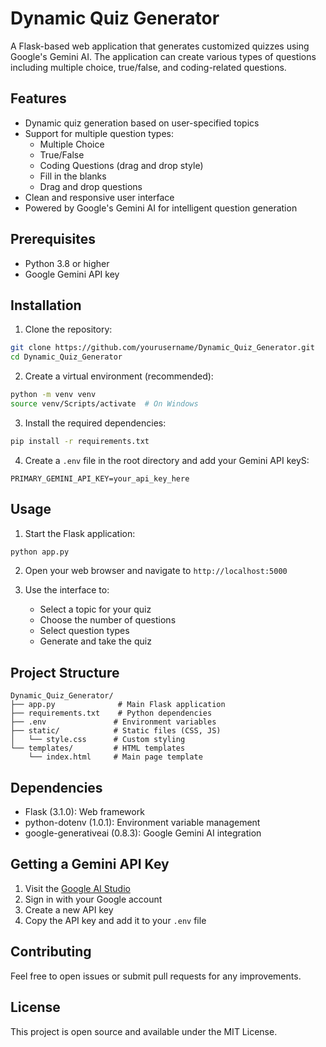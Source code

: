 # Dynamic Quiz Generator

A Flask-based web application that generates customized quizzes using Google's Gemini AI. The application can create various types of questions including multiple choice, true/false, and coding-related questions.

## Features

- Dynamic quiz generation based on user-specified topics
- Support for multiple question types:
  - Multiple Choice
  - True/False
  - Coding Questions (drag and drop style)
  - Fill in the blanks
  - Drag and drop questions
- Clean and responsive user interface
- Powered by Google's Gemini AI for intelligent question generation

## Prerequisites

- Python 3.8 or higher
- Google Gemini API key

## Installation

1. Clone the repository:
```bash
git clone https://github.com/yourusername/Dynamic_Quiz_Generator.git
cd Dynamic_Quiz_Generator
```

2. Create a virtual environment (recommended):
```bash
python -m venv venv
source venv/Scripts/activate  # On Windows
```

3. Install the required dependencies:
```bash
pip install -r requirements.txt
```

4. Create a `.env` file in the root directory and add your Gemini API keyS:
```
PRIMARY_GEMINI_API_KEY=your_api_key_here
```

## Usage

1. Start the Flask application:
```bash
python app.py
```

2. Open your web browser and navigate to `http://localhost:5000`

3. Use the interface to:
   - Select a topic for your quiz
   - Choose the number of questions
   - Select question types
   - Generate and take the quiz

## Project Structure

```
Dynamic_Quiz_Generator/
├── app.py              # Main Flask application
├── requirements.txt    # Python dependencies
├── .env               # Environment variables
├── static/            # Static files (CSS, JS)
│   └── style.css      # Custom styling
└── templates/         # HTML templates
    └── index.html     # Main page template
```

## Dependencies

- Flask (3.1.0): Web framework
- python-dotenv (1.0.1): Environment variable management
- google-generativeai (0.8.3): Google Gemini AI integration

## Getting a Gemini API Key

1. Visit the [Google AI Studio](https://aistudio.google.com/app/apikey)
2. Sign in with your Google account
3. Create a new API key
4. Copy the API key and add it to your `.env` file

## Contributing

Feel free to open issues or submit pull requests for any improvements.

## License

This project is open source and available under the MIT License.
